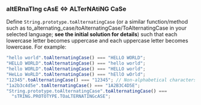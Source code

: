 ### altERnaTIng cAsE <=> ALTerNAtiNG CaSe

Define `String.prototype.toAlternatingCase` (or a similar function/method such as to_alternating_case/toAlternatingCase/ToAlternatingCase in your selected language; **see the initial solution for details**) such that each lowercase letter becomes uppercase and each uppercase letter becomes lowercase. For example:

```javascript
"hello world".toAlternatingCase() === "HELLO WORLD";
"HELLO WORLD".toAlternatingCase() === "hello world";
"hello WORLD".toAlternatingCase() === "HELLO world";
"HeLLo WoRLD".toAlternatingCase() === "hEllO wOrld";
"12345".toAlternatingCase() === "12345"; // Non-alphabetical characters are unaffected
"1a2b3c4d5e".toAlternatingCase() === "1A2B3C4D5E";
"String.prototype.toAlternatingCase".toAlternatingCase() ===
  "sTRING.PROTOTYPE.TOaLTERNATINGcASE";
```
